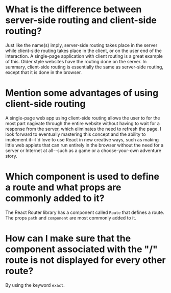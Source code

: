 # What is the difference between server-side routing and client-side routing?
  Just like the name(s) imply, server-side routing takes place in the server while
  client-side routing takes place in the client, or on the user end of the interaction.
  A single-page application with client routing is a great example of this. Older style websites 
  have the routing done on the server. In summary, client-side routing is essentially the same
  as server-side routing, except that it is done in the browser.

# Mention some advantages of using client-side routing
  A single-page web app using client-side routing allows the user to for the most part nagivate through the 
  entire website without having to wait for a response from the server, which eliminates the need to refresh
  the page. I look forward to eventually mastering this concept and the ability to implement it--I'd love to use
  React in new creative ways, such as making little web applets that can run entirely in the browser without
  the need for a server or Internet at all--such as a game or a choose-your-own adventure story.

# Which component is used to define a route and what props are commonly added to it?
  The React Router library has a component called `Route` that defines a route. The props `path` and
  `component` are most commonly added to it.

# How can I make sure that the component associated with the "/" route is not displayed for every other route?
  By using the keyword `exact`.